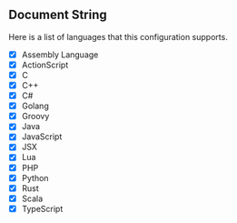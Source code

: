 ## Document String

Here is a list of languages that this configuration supports.

- [x] Assembly Language
- [x] ActionScript
- [x] C
- [x] C++
- [x] C#
- [x] Golang
- [x] Groovy
- [x] Java
- [x] JavaScript
- [x] JSX
- [x] Lua
- [x] PHP
- [x] Python
- [x] Rust
- [x] Scala
- [x] TypeScript
